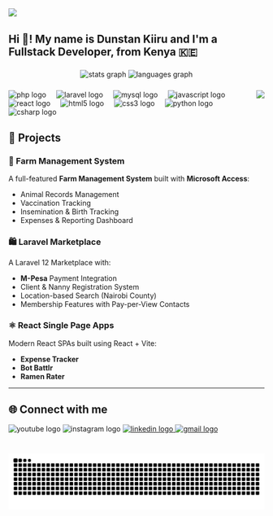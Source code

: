<img src="https://capsule-render.vercel.app/api?type=waving&color=43e97b,38f9d7&height=200&section=header&text=Welcome%20to%20my%20GitHub!&fontSize=40&fontAlign=50&fontColor=ffffff" />

<h2 align="left">Hi 👋! My name is Dunstan Kiiru and I'm a Fullstack Developer, from Kenya 🇰🇪</h2>

###

<div align="center">
  <img src="https://github-readme-stats.vercel.app/api?username=Dunstankiiru&hide_title=false&hide_rank=false&show_icons=true&include_all_commits=true&count_private=true&disable_animations=false&theme=dracula&locale=en&hide_border=false" height="150" alt="stats graph"  />
  <img src="https://github-readme-stats.vercel.app/api/top-langs?username=Dunstankiiru&locale=en&hide_title=false&layout=compact&card_width=320&langs_count=5&theme=dracula&hide_border=false" height="150" alt="languages graph"  />
</div>

###

<img align="right" height="150" src="https://media.giphy.com/media/qgQUggAC3Pfv687qPC/giphy.gif" />

###

<div align="left">
  <img src="https://cdn.jsdelivr.net/gh/devicons/devicon/icons/php/php-original.svg" height="30" alt="php logo" />
  <img width="12" />
  <img src="https://cdn.simpleicons.org/laravel/ff2d20" height="30" alt="laravel logo" />
  <img width="12" />
  <img src="https://cdn.jsdelivr.net/gh/devicons/devicon/icons/mysql/mysql-original.svg" height="30" alt="mysql logo" />
  <img width="12" />
  <img src="https://cdn.jsdelivr.net/gh/devicons/devicon/icons/javascript/javascript-original.svg" height="30" alt="javascript logo" />
  <img width="12" />
  <img src="https://cdn.jsdelivr.net/gh/devicons/devicon/icons/react/react-original.svg" height="30" alt="react logo" />
  <img width="12" />
  <img src="https://cdn.jsdelivr.net/gh/devicons/devicon/icons/html5/html5-original.svg" height="30" alt="html5 logo" />
  <img width="12" />
  <img src="https://cdn.jsdelivr.net/gh/devicons/devicon/icons/css3/css3-original.svg" height="30" alt="css3 logo" />
  <img width="12" />
  <img src="https://cdn.jsdelivr.net/gh/devicons/devicon/icons/python/python-original.svg" height="30" alt="python logo" />
  <img width="12" />
  <img src="https://cdn.jsdelivr.net/gh/devicons/devicon/icons/csharp/csharp-original.svg" height="30" alt="csharp logo" />
  <img width="12" />
</div>


###

## 🚀 Projects

### 🌾 Farm Management System
A full-featured **Farm Management System** built with **Microsoft Access**:
- Animal Records Management
- Vaccination Tracking
- Insemination & Birth Tracking
- Expenses & Reporting Dashboard

### 🛍️ Laravel Marketplace
A Laravel 12 Marketplace with:
- **M-Pesa** Payment Integration
- Client & Nanny Registration System
- Location-based Search (Nairobi County)
- Membership Features with Pay-per-View Contacts

### ⚛️ React Single Page Apps
Modern React SPAs built using React + Vite:
- **Expense Tracker**  
- **Bot Battlr**  
- **Ramen Rater**

---

## 🌐 Connect with me

<div align="left">
  <!-- YouTube - Blank -->
  <img src="https://img.shields.io/static/v1?message=Youtube&logo=youtube&label=&color=FF0000&logoColor=white&labelColor=&style=for-the-badge" height="35" alt="youtube logo" />
  <!-- Instagram - Blank -->
  <img src="https://img.shields.io/static/v1?message=Instagram&logo=instagram&label=&color=E4405F&logoColor=white&labelColor=&style=for-the-badge" height="35" alt="instagram logo" />
  <!-- LinkedIn -->
  <a href="https://www.linkedin.com/in/alex-kiiru-mureithi-/" target="_blank">
    <img src="https://img.shields.io/static/v1?message=LinkedIn&logo=linkedin&label=&color=0077B5&logoColor=white&labelColor=&style=for-the-badge" height="35" alt="linkedin logo" />
  </a>
  <!-- Email -->
  <a href="mailto:alexkiiru7@gmail.com" target="_blank">
    <img src="https://img.shields.io/static/v1?message=Gmail&logo=gmail&label=&color=D14836&logoColor=white&labelColor=&style=for-the-badge" height="35" alt="gmail logo" />
  </a>
</div>

###

<br clear="both">

<img src="https://raw.githubusercontent.com/Dunstankiiru/Dunstankiiru/output/snake.svg" alt="Snake animation" />

###
